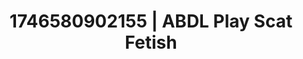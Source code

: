 ---
categories:
- AI-generated
- Sensual touch
- Pleasure mapping
- ASMR
- Shadow kink
- Soft domination
- Erotic slow burn
- Cosplay
image: /assets/images/1746580902155.jpg
layout: post
seo:
  description: Featured content with exclusive ABDL Play, Scat Fetish. HD images available.
  keywords: ABDL Play, Scat Fetish
  og_image: /assets/images/1746580902155.jpg
  schema_type: VisualArtwork
tags:
- ABDL Play
- Scat Fetish
- '#1746580902155'
title: 1746580902155 | ABDL Play Scat Fetish
---